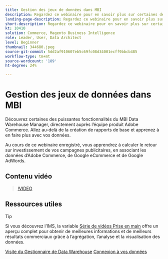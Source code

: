 ```yaml
---
title: Gestion des jeux de données dans MBI
description: Regardez ce webinaire pour en savoir plus sur certaines des puissantes fonctionnalités du gestionnaire de Data Warehouse de l’IMS.
landing-page-description: Regardez ce webinaire pour en savoir plus sur certaines des puissantes fonctionnalités du gestionnaire de Data Warehouse de l’IMS.
short-description: Regardez ce webinaire pour en savoir plus sur certaines des puissantes fonctionnalités du gestionnaire de Data Warehouse de l’IMS.
kt: 10410
solution: Commerce, Magento Business Intelligence
role: Leader, User, Data Architect
level: Beginner
thumbnail: 344680.jpeg
source-git-commit: 5dd2af910607eb5c69fc08d34001ecff9bbcb485
workflow-type: tm+mt
source-wordcount: '189'
ht-degree: 24%

---
```


# Gestion des jeux de données dans MBI

Découvrez certaines des puissantes fonctionnalités du MBI Data Warehouse Manager, directement auprès l’équipe produit Adobe Commerce. Allez au-delà de la création de rapports de base et apprenez à en faire plus avec vos données.

Au cours de ce webinaire enregistré, vous apprendrez à calculer le retour sur investissement de vos campagnes publicitaires, en associant les données d’Adobe Commerce, de Google eCommerce et de Google AdWords.

## Contenu vidéo

>[!VIDEO](https://video.tv.adobe.com/v/344680?quality=12&learn=on)

## Ressources utiles

>[!TIP]
>
>Si vous découvrez l’IMS, la variable [Série de vidéos Prise en main](https://experienceleague.adobe.com/docs/commerce-learn/tutorials/mbi/introduction/1-overview.html) offre un aperçu complet pour obtenir de meilleures informations et de meilleurs résultats commerciaux grâce à l’agrégation, l’analyse et la visualisation des données.

[Visite du Gestionnaire de Data Warehouse](https://experienceleague.adobe.com/docs/commerce-business-intelligence/mbi/analyze/warehouse-manager/tour-dwm.html)
[Connexion à vos données](https://experienceleague.adobe.com/docs/commerce-business-intelligence/mbi/analyze/connecting/connecting-data.html)
